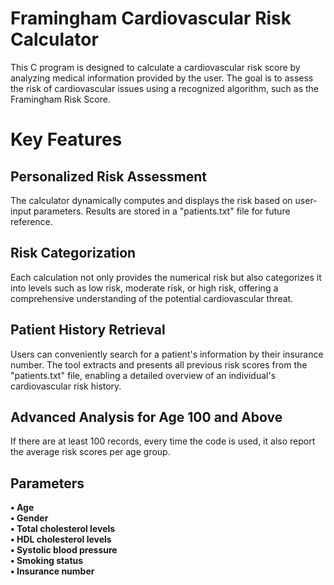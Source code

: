 # Framingham Cardiovascular Risk Calculator

This C program is designed to calculate a cardiovascular risk score by analyzing medical information provided by the user. The goal is to assess the risk of cardiovascular issues using a recognized algorithm, such as the Framingham Risk Score.

 # Key Features

## Personalized Risk Assessment
The calculator dynamically computes and displays the risk based on user-input parameters. Results are stored in a "patients.txt" file for future reference.

## Risk Categorization
Each calculation not only provides the numerical risk but also categorizes it into levels such as low risk, moderate risk, or high risk, offering a comprehensive understanding of the potential cardiovascular threat.

## Patient History Retrieval
Users can conveniently search for a patient's information by their insurance number. The tool extracts and presents all previous risk scores from the "patients.txt" file, enabling a detailed overview of an individual's cardiovascular risk history.

## Advanced Analysis for Age 100 and Above
If there are at least 100 records, every time the code is used, it also report the average risk scores per age group.

## Parameters

**• Age** <br />
**• Gender** <br />
**• Total cholesterol levels** <br />
**• HDL cholesterol levels** <br />
**• Systolic blood pressure** <br />
**• Smoking status** <br />
**• Insurance number** <br />